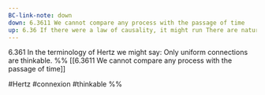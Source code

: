 ```yaml
---
BC-link-note: down
down: 6.3611 We cannot compare any process with the passage of time
up: 6.36 If there were a law of causality, it might run There are natural laws.
---
```

6.361 In the terminology of Hertz we might say: Only uniform connections are thinkable.
%%
[[6.3611 We cannot compare any process with the passage of time]]

#Hertz #connexion #thinkable %%